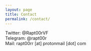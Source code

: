 ```yaml
---
layout: page
title: Contact
permalink: /contact/
---
```


Twitter: @Rapt00rVF
<br>
Telegram: @rapt00r
<br>
Mail: rapt00rr [at] protonmail [dot] com